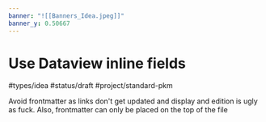 ```yaml
---
banner: "![[Banners_Idea.jpeg]]"
banner_y: 0.50667
---
```

# Use Dataview inline fields
#types/idea  #status/draft  #project/standard-pkm 

Avoid frontmatter as links don't get updated and display and edition is ugly as fuck. Also, frontmatter can only be placed on the top of the file